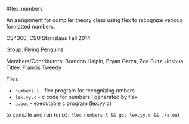 #flex_numbers

An assignment for compiler theory class using flex to recognize various formatted numbers.

CS4300, CSU Stanislaus Fall 2014

Group: Flying Penguins

Members/Contributors: Brandon Halpin, Bryan Garza, Zoe Fultz, Joshua Titley, Francis Tweedy

Files:
- `numbers.l`   - flex program for recognizing nmbers
- `lex.yy.c`    - c code for numbers.l generated by flex
- `a.out`       - executable c program (lex.yy.c)

to compile and run (unix): `flex numbers.l && gcc lex.yy.c && ./a.out`
